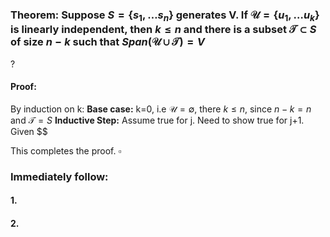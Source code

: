 ### Theorem: Suppose $S=\{s_{1},\dots s_{n}\}$ generates V. If $\mathcal{U} = \{u_{1},\dots u_{k}\}$ is linearly independent, then $k\leq n$ and there is a subset $\mathcal{T}\subset S$ of size $n-k$ such that $Span(\mathcal{U}\cup \mathcal{T})=V$
?
#### Proof: 
By induction on k: 
**Base case:** k=0, i.e $\mathcal{U}=\emptyset$, there $k\leq n$, since $n-k=n$ and $\mathcal{T}=S$
**Inductive Step:** Assume true for j. Need to show true for j+1.
Given $$

This completes the proof. $\square$

### Immediately follow:

#### 1.
#### 2.